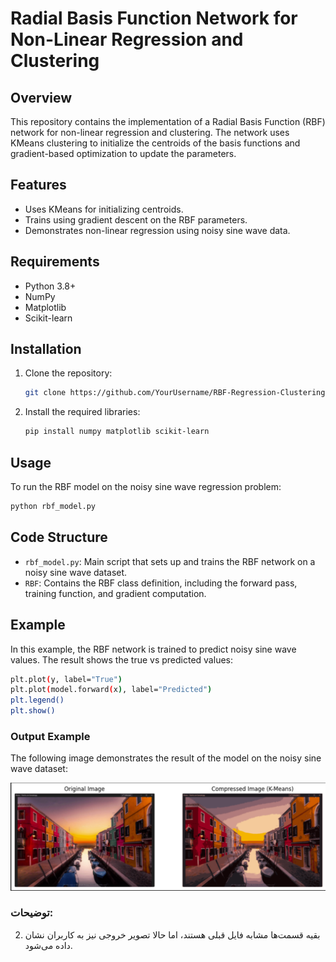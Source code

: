 

# Radial Basis Function Network for Non-Linear Regression and Clustering

## Overview
This repository contains the implementation of a Radial Basis Function (RBF) network for non-linear regression and clustering. The network uses KMeans clustering to initialize the centroids of the basis functions and gradient-based optimization to update the parameters.

## Features
- Uses KMeans for initializing centroids.
- Trains using gradient descent on the RBF parameters.
- Demonstrates non-linear regression using noisy sine wave data.
  
## Requirements
- Python 3.8+
- NumPy
- Matplotlib
- Scikit-learn

## Installation
1. Clone the repository:
    ```bash
    git clone https://github.com/YourUsername/RBF-Regression-Clustering.git
    ```
2. Install the required libraries:
    ```bash
    pip install numpy matplotlib scikit-learn
    ```

## Usage
To run the RBF model on the noisy sine wave regression problem:
```bash
python rbf_model.py
```

## Code Structure
- `rbf_model.py`: Main script that sets up and trains the RBF network on a noisy sine wave dataset.
- `RBF`: Contains the RBF class definition, including the forward pass, training function, and gradient computation.
  
## Example
In this example, the RBF network is trained to predict noisy sine wave values. The result shows the true vs predicted values:

```bash
plt.plot(y, label="True")
plt.plot(model.forward(x), label="Predicted")
plt.legend()
plt.show()
```

### Output Example
The following image demonstrates the result of the model on the noisy sine wave dataset:

![Model Output](output.png)

### توضیحات:
2. بقیه قسمت‌ها مشابه فایل قبلی هستند، اما حالا تصویر خروجی نیز به کاربران نشان داده می‌شود.

